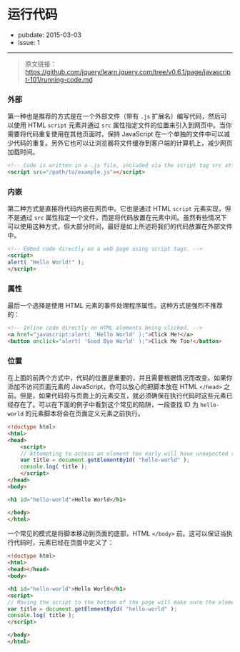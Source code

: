 # 运行代码

- pubdate: 2015-03-03
- issue: 1

------

> 原文链接：https://github.com/jquery/learn.jquery.com/tree/v0.6.1/page/javascript-101/running-code.md

### 外部

第一种也是推荐的方式是在一个外部文件（带有 `.js` 扩展名）编写代码，然后可以使用 HTML `script` 元素并通过 `src` 属性指定文件的位置来引入到网页中。当你需要将代码重复使用在其他页面时，保持 JavaScript 在一个单独的文件中可以减少代码的重复。另外它也可以让浏览器将文件缓存到客户端的计算机上，减少网页加载时间。

```html
<!-- Code is written in a .js file, included via the script tag src attribute. -->
<script src="/path/to/example.js"></script>
```
### 内嵌

第二种方式是直接将代码内嵌在网页中。它也是通过 HTML `script` 元素实现，但不是通过 `src` 属性指定一个文件，而是将代码放置在元素中间。虽然有些情况下可以使用这种方式，但大部分时间，最好是如上所述将我们的代码放置在外部文件中。

```html
<!-- Embed code directly on a web page using script tags. -->
<script>
alert( "Hello World!" );
</script>
```

### 属性

最后一个选择是使用 HTML 元素的事件处理程序属性。这种方式是强烈不推荐的：

```html
<!-- Inline code directly on HTML elements being clicked. -->
<a href="javascript:alert( 'Hello World' );">Click Me!</a>
<button onclick="alert( 'Good Bye World' );">Click Me Too!</button>
```

### 位置

在上面的前两个方式中，代码的位置是重要的，并且需要根据情况而改变。如果你添加不访问页面元素的 JavaScript，你可以放心的把脚本放在 HTML `</head>` 之前。但是，如果代码将与页面上的元素交互，就必须确保在执行代码时这些元素已经存在了。可以在下面的例子中看到这个常见的陷阱，一段查找 ID 为 `hello-world` 的元素脚本将会在页面定义元素之前执行。

```html
<!doctype html>
<html>
<head>
	<script>
	// Attempting to access an element too early will have unexpected results.
	var title = document.getElementById( "hello-world" );
	console.log( title );
	</script>
</head>
<body>

<h1 id="hello-world">Hello World</h1>

</body>
</html>
```

一个常见的模式是将脚本移动到页面的底部，HTML `</body>` 前。这可以保证当执行代码时，元素已经在页面中定义了：

```html
<!doctype html>
<html>
<head></head>
<body>

<h1 id="hello-world">Hello World</h1>
<script>
// Moving the script to the bottom of the page will make sure the element exists.
var title = document.getElementById( "hello-world" );
console.log( title );
</script>

</body>
</html>
```

